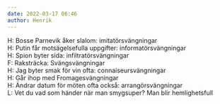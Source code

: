 ```yaml
---
date: 2022-03-17 06:46
author: Henrik
---
```

H: Bosse Parnevik åker slalom: imitatörsvängningar   
H: Putin får motsägelsefulla uppgifter: informatörsvängningar   
H: Spion byter sida: infiltratörsvängningar   
F: Raksträcka: Svängsvängningar   
H: Jag byter smak för vin ofta: connaiseursvängningar   
H: Går ihop med Fromagesvängningar   
H: Ändrar datum för möten ofta också: arrangörsvängningar   
L: Vet du vad som händer när man  smygsuper? Man blir hemlighetsfull   
